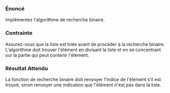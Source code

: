 ### Énoncé

Implémentez l'algorithme de recherche binaire.

### Contrainte

Assurez-vous que la liste est triée avant de procéder à la recherche binaire. L'algorithme doit trouver l'élément en divisant la liste et en se concentrant sur la partie qui peut contenir l'élément.

### Résultat Attendu

La fonction de recherche binaire doit renvoyer l'indice de l'élément s'il est trouvé, sinon renvoyer une indication que l'élément n'est pas dans la liste.